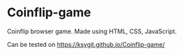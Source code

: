 # Coinflip-game
Coinflip browser game.  Made using HTML, CSS, JavaScript.

Can be tested on https://ksygit.github.io/Coinflip-game/
